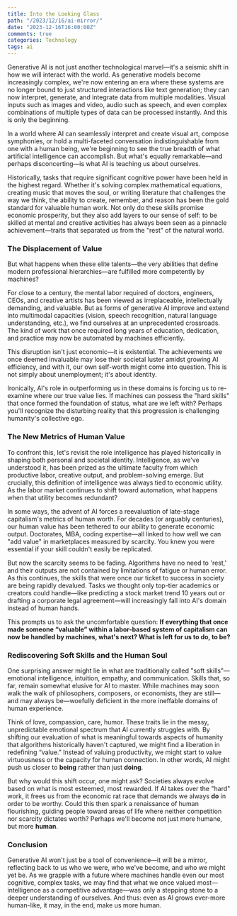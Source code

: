 ```yaml
---
title: Into the Looking Glass
path: "/2023/12/16/ai-mirror/"
date: "2023-12-16T16:00:00Z"
comments: true
categories: Technology
tags: ai
---
```


Generative AI is not just another technological marvel—it's a seismic shift in how we will interact with the world. As generative models become increasingly complex, we're now entering an era where these systems are no longer bound to just structured interactions like text generation; they can now interpret, generate, and integrate data from multiple modalities. Visual inputs such as images and video, audio such as speech, and even complex combinations of multiple types of data can be processed instantly. And this is only the beginning.

In a world where AI can seamlessly interpret and create visual art, compose symphonies, or hold a multi-faceted conversation indistinguishable from one with a human being, we're beginning to see the true breadth of what artificial intelligence can accomplish. But what's equally remarkable—and perhaps disconcerting—is what AI is teaching us about ourselves.

Historically, tasks that require significant cognitive power have been held in the highest regard. Whether it's solving complex mathematical equations, creating music that moves the soul, or writing literature that challenges the way we think, the ability to create, remember, and reason has been the gold standard for valuable human work. Not only do these skills promise economic prosperity, but they also add layers to our sense of self: to be skilled at mental and creative activities has always been seen as a pinnacle achievement—traits that separated us from the "rest" of the natural world.

### The Displacement of Value

But what happens when these elite talents—the very abilities that define modern professional hierarchies—are fulfilled more competently by machines?

For close to a century, the mental labor required of doctors, engineers, CEOs, and creative artists has been viewed as irreplaceable, intellectually demanding, and valuable. But as forms of generative AI improve and extend into multimodal capacities (vision, speech recognition, natural language understanding, etc.), we find ourselves at an unprecedented crossroads. The kind of work that once required long years of education, dedication, and practice may now be automated by machines efficiently.

This disruption isn't just economic—it is existential. The achievements we once deemed invaluable may lose their societal luster amidst growing AI efficiency, and with it, our own self-worth might come into question. This is not simply about unemployment; it's about identity.

Ironically, AI's role in outperforming us in these domains is forcing us to re-examine where our true value lies. If machines can possess the "hard skills" that once formed the foundation of status, what are we left with? Perhaps you'll recognize the disturbing reality that this progression is challenging humanity's collective ego.

### The New Metrics of Human Value

To confront this, let's revisit the role intelligence has played historically in shaping both personal and societal identity. Intelligence, as we've understood it, has been prized as the ultimate faculty from which productive labor, creative output, and problem-solving emerge. But crucially, this definition of intelligence was always tied to economic utility. As the labor market continues to shift toward automation, what happens when that utility becomes redundant?

In some ways, the advent of AI forces a reevaluation of late-stage capitalism's metrics of human worth. For decades (or arguably centuries), our human value has been tethered to our ability to generate economic output. Doctorates, MBA, coding expertise—all linked to how well we can "add value" in marketplaces measured by scarcity. You knew you were essential if your skill couldn't easily be replicated.

But now the scarcity seems to be fading. Algorithms have no need to 'rest,' and their outputs are not contained by limitations of fatigue or human error. As this continues, the skills that were once our ticket to success in society are being rapidly devalued. Tasks we thought only top-tier academics or creators could handle—like predicting a stock market trend 10 years out or drafting a corporate legal agreement—will increasingly fall into AI's domain instead of human hands.

This prompts us to ask the uncomfortable question: **If everything that once made someone “valuable” within a labor-based system of capitalism can now be handled by machines, what's next? What is left for us to do, to be?**

### Rediscovering Soft Skills and the Human Soul

One surprising answer might lie in what are traditionally called "soft skills"—emotional intelligence, intuition, empathy, and communication. Skills that, so far, remain somewhat elusive for AI to master. While machines may soon walk the walk of philosophers, composers, or economists, they are still—and may always be—woefully deficient in the more ineffable domains of human experience.

Think of love, compassion, care, humor. These traits lie in the messy, unpredictable emotional spectrum that AI currently struggles with. By shifting our evaluation of what is meaningful towards aspects of humanity that algorithms historically haven't captured, we might find a liberation in redefining “value.” Instead of valuing productivity, we might start to value virtuousness or the capacity for human connection. In other words, AI might push us closer to **being** rather than just **doing**.

But why would this shift occur, one might ask? Societies always evolve based on what is most esteemed, most rewarded. If AI takes over the "hard" work, it frees us from the economic rat race that demands we always **do** in order to be worthy. Could this then spark a renaissance of human flourishing, guiding people toward areas of life where neither competition nor scarcity dictates worth? Perhaps we'll become not just more humane, but more **human**.

### Conclusion

Generative AI won't just be a tool of convenience—it will be a mirror, reflecting back to us who we were, who we've become, and who we might yet be. As we grapple with a future where machines handle even our most cognitive, complex tasks, we may find that what we once valued most—intelligence as a competitive advantage—was only a stepping stone to a deeper understanding of ourselves. And thus: even as AI grows ever-more human-like, it may, in the end, make us more human.
